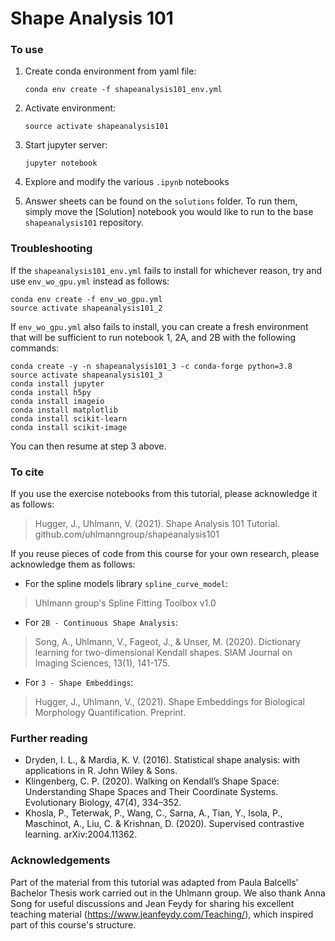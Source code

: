 # Shape Analysis 101

### To use
1. Create conda environment from yaml file:
    ```
    conda env create -f shapeanalysis101_env.yml
    ```

2. Activate environment:
    ```
    source activate shapeanalysis101
    ```
    
3. Start jupyter server:
    ```
    jupyter notebook
    ```
    
4. Explore and modify the various `.ipynb` notebooks

5. Answer sheets can be found on the `solutions` folder. To run them, simply move the [Solution] notebook you would like to run to the base `shapeanalysis101` repository.

### Troubleshooting

If the `shapeanalysis101_env.yml` fails to install for whichever reason, try and use `env_wo_gpu.yml` instead as follows:

```
conda env create -f env_wo_gpu.yml
source activate shapeanalysis101_2
```

If `env_wo_gpu.yml` also fails to install, you can create a fresh environment that will be sufficient to run notebook 1, 2A, and 2B with the following commands:

```
conda create -y -n shapeanalysis101_3 -c conda-forge python=3.8
source activate shapeanalysis101_3
conda install jupyter
conda install h5py
conda install imageio
conda install matplotlib
conda install scikit-learn
conda install scikit-image
```

You can then resume at step 3 above.



### To cite
If you use the exercise notebooks from this tutorial, please acknowledge it as follows:
> Hugger, J., Uhlmann, V. (2021). Shape Analysis 101 Tutorial. github.com/uhlmanngroup/shapeanalysis101

If you reuse pieces of code from this course for your own research, please acknowledge them as follows:
* For the spline models library `spline_curve_model`:
> Uhlmann group's Spline Fitting Toolbox v1.0

* For `2B - Continuous Shape Analysis`: 
> Song, A., Uhlmann, V., Fageot, J., & Unser, M. (2020). Dictionary learning for two-dimensional Kendall shapes. SIAM Journal on Imaging Sciences, 13(1), 141-175.

* For `3 - Shape Embeddings`: 
> Hugger, J., Uhlmann, V., (2021). Shape Embeddings for Biological Morphology Quantification. Preprint.

### Further reading
* Dryden, I. L., & Mardia, K. V. (2016). Statistical shape analysis: with applications in R. John Wiley & Sons.
* Klingenberg, C. P. (2020). Walking on Kendall’s Shape Space: Understanding Shape Spaces and Their Coordinate Systems. Evolutionary Biology, 47(4), 334–352.
* Khosla, P., Teterwak, P., Wang, C., Sarna, A., Tian, Y., Isola, P., Maschinot, A., Liu, C. & Krishnan, D. (2020). Supervised contrastive learning. arXiv:2004.11362.

### Acknowledgements
Part of the material from this tutorial was adapted from Paula Balcells' Bachelor Thesis work carried out in the Uhlmann group. We also thank Anna Song for useful discussions and Jean Feydy for sharing his excellent teaching material (https://www.jeanfeydy.com/Teaching/), which inspired part of this course's structure. 
